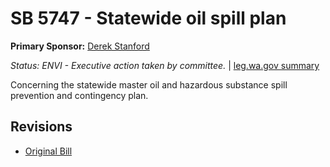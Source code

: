 # SB 5747 - Statewide oil spill plan
**Primary Sponsor:** [Derek Stanford](/person/leg/derek.stanford.md)

*Status: ENVI - Executive action taken by committee.* | [leg.wa.gov summary](https://app.leg.wa.gov/billsummary?BillNumber=5747&Year=2021)

Concerning the statewide master oil and hazardous substance spill prevention and contingency plan.

## Revisions
* [Original Bill](1/)